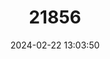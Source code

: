 ---
title: "21856"
category: "Thunnus alalunga"
draft: false
date: 2024-02-22 13:03:50
languages:
  Spanish; Castilian: ["Albacora", "Atun Blanco"]
  French: ["Germon"]
  English: ["Albacore Tuna"]
---